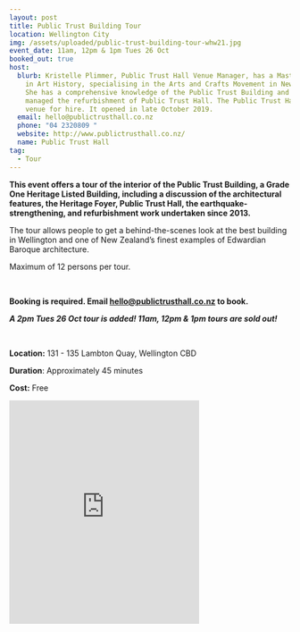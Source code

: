 ```yaml
---
layout: post
title: Public Trust Building Tour
location: Wellington City
img: /assets/uploaded/public-trust-building-tour-whw21.jpg
event_date: 11am, 12pm & 1pm Tues 26 Oct
booked_out: true
host:
  blurb: Kristelle Plimmer, Public Trust Hall Venue Manager, has a Master’s Degree
    in Art History, specialising in the Arts and Crafts Movement in New Zealand.
    She has a comprehensive knowledge of the Public Trust Building and project
    managed the refurbishment of Public Trust Hall. The Public Trust Hall is a
    venue for hire. It opened in late October 2019.
  email: hello@publictrusthall.co.nz
  phone: "04 2320809 "
  website: http://www.publictrusthall.co.nz/
  name: Public Trust Hall
tag:
  - Tour
---
```

**This event offers a tour of the interior of the Public Trust Building, a Grade One Heritage Listed Building, including a discussion of the architectural features, the Heritage Foyer, Public Trust Hall, the earthquake-strengthening, and refurbishment work undertaken since 2013.** 

The tour allows people to get a behind-the-scenes look at the best building in Wellington and one of New Zealand’s finest examples of Edwardian Baroque architecture. 

Maximum of 12 persons per tour.

<br> 

**Booking is required. Email [hello@publictrusthall.co.nz](mailto:hello@publictrusthall.co.nz) to book.** 

***A 2pm Tues 26 Oct tour is added! 11am, 12pm & 1pm tours are sold out!*** 

<br>

**Location:** 131 - 135 Lambton Quay, Wellington CBD

**Duration**: Approximately 45 minutes

**Cost:** Free

<iframe src="https://www.facebook.com/plugins/page.php?href=https%3A%2F%2Fwww.facebook.com%2Fpublictrusthall&tabs=timeline&width=340&height=400&small_header=false&adapt_container_width=true&hide_cover=false&show_facepile=true&appId" width="340" height="400" style="border:none;overflow:hidden" scrolling="no" frameborder="5" allowfullscreen="false" allow="autoplay; clipboard-write; encrypted-media; picture-in-picture; web-share"></iframe>
